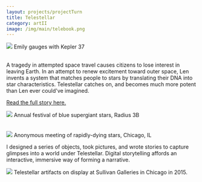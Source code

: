 ```yaml
---
layout: projects/projectTurn
title: Telestellar
category: artII
image: /img/main/telebook.png
---
```



<img src="../../img/telestellar/gauge.jpg">
Emily gauges with Kepler 37
<br><br>

<p>A tragedy in attempted space travel causes citizens to lose interest in leaving Earth. In an attempt to renew excitement toward outer space, Len invents a system that matches people to stars by translating their DNA into star characteristics. Telestellar catches on, and becomes much more potent than Len ever could've imagined.</p>

<a href = "http://telestellar.com">Read the full story here.</a>



<img src="../../img/telestellar/sbg.jpg">
Annual festival of blue supergiant stars, Radius 3B
<br><br><br>

<img src="../../img/telestellar/bda7.jpg">
Anonymous meeting of rapidly-dying stars, Chicago, IL


<p>I designed a series of objects, took pictures, and wrote stories to capture glimpses into a world under Telestellar. Digital storytelling affords an interactive, immersive way of forming a narrative.</p>

<img src="../../img/telestellar/exhibit.jpg">
Telestellar artifacts on display at Sullivan Galleries in Chicago in 2015.
